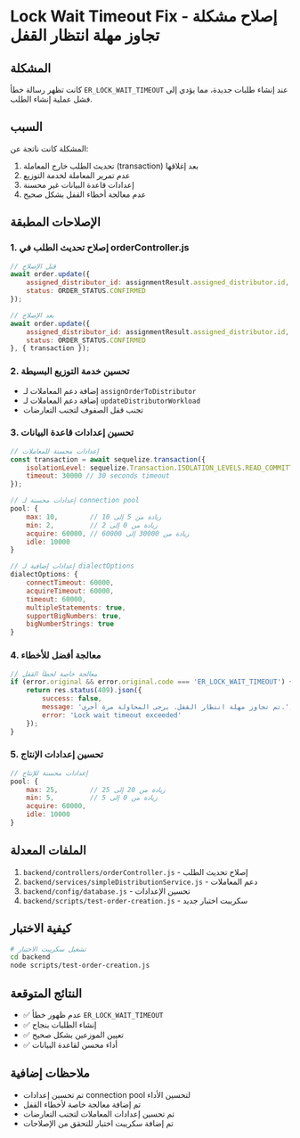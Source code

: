 # Lock Wait Timeout Fix - إصلاح مشكلة تجاوز مهلة انتظار القفل

## المشكلة
كانت تظهر رسالة خطأ `ER_LOCK_WAIT_TIMEOUT` عند إنشاء طلبات جديدة، مما يؤدي إلى فشل عملية إنشاء الطلب.

## السبب
المشكلة كانت ناتجة عن:
1. تحديث الطلب خارج المعاملة (transaction) بعد إغلاقها
2. عدم تمرير المعاملة لخدمة التوزيع
3. إعدادات قاعدة البيانات غير محسنة
4. عدم معالجة أخطاء القفل بشكل صحيح

## الإصلاحات المطبقة

### 1. إصلاح تحديث الطلب في orderController.js
```javascript
// قبل الإصلاح
await order.update({
    assigned_distributor_id: assignmentResult.assigned_distributor.id,
    status: ORDER_STATUS.CONFIRMED
});

// بعد الإصلاح
await order.update({
    assigned_distributor_id: assignmentResult.assigned_distributor.id,
    status: ORDER_STATUS.CONFIRMED
}, { transaction });
```

### 2. تحسين خدمة التوزيع البسيطة
- إضافة دعم المعاملات لـ `assignOrderToDistributor`
- إضافة دعم المعاملات لـ `updateDistributorWorkload`
- تجنب قفل الصفوف لتجنب التعارضات

### 3. تحسين إعدادات قاعدة البيانات
```javascript
// إعدادات محسنة للمعاملات
const transaction = await sequelize.transaction({
    isolationLevel: sequelize.Transaction.ISOLATION_LEVELS.READ_COMMITTED,
    timeout: 30000 // 30 seconds timeout
});

// إعدادات محسنة لـ connection pool
pool: {
    max: 10,        // زيادة من 5 إلى 10
    min: 2,         // زيادة من 0 إلى 2
    acquire: 60000, // زيادة من 30000 إلى 60000
    idle: 10000
}

// إعدادات إضافية لـ dialectOptions
dialectOptions: {
    connectTimeout: 60000,
    acquireTimeout: 60000,
    timeout: 60000,
    multipleStatements: true,
    supportBigNumbers: true,
    bigNumberStrings: true
}
```

### 4. معالجة أفضل للأخطاء
```javascript
// معالجة خاصة لخطأ القفل
if (error.original && error.original.code === 'ER_LOCK_WAIT_TIMEOUT') {
    return res.status(409).json({
        success: false,
        message: 'تم تجاوز مهلة انتظار القفل. يرجى المحاولة مرة أخرى.',
        error: 'Lock wait timeout exceeded'
    });
}
```

### 5. تحسين إعدادات الإنتاج
```javascript
// إعدادات محسنة للإنتاج
pool: {
    max: 25,        // زيادة من 20 إلى 25
    min: 5,         // زيادة من 0 إلى 5
    acquire: 60000,
    idle: 10000
}
```

## الملفات المعدلة
1. `backend/controllers/orderController.js` - إصلاح تحديث الطلب
2. `backend/services/simpleDistributionService.js` - دعم المعاملات
3. `backend/config/database.js` - تحسين الإعدادات
4. `backend/scripts/test-order-creation.js` - سكريبت اختبار جديد

## كيفية الاختبار
```bash
# تشغيل سكريبت الاختبار
cd backend
node scripts/test-order-creation.js
```

## النتائج المتوقعة
- ✅ عدم ظهور خطأ `ER_LOCK_WAIT_TIMEOUT`
- ✅ إنشاء الطلبات بنجاح
- ✅ تعيين الموزعين بشكل صحيح
- ✅ أداء محسن لقاعدة البيانات

## ملاحظات إضافية
- تم تحسين إعدادات connection pool لتحسين الأداء
- تم إضافة معالجة خاصة لأخطاء القفل
- تم تحسين إعدادات المعاملات لتجنب التعارضات
- تم إضافة سكريبت اختبار للتحقق من الإصلاحات 